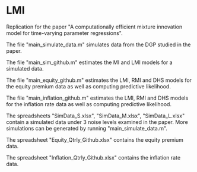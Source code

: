 # LMI
Replication for the paper "A computationally efficient mixture innovation model for time-varying parameter regressions".

The file "main_simulate_data.m" simulates data from the DGP studied in the paper.

The file "main_sim_github.m" estimates the MI and LMI models for a simulated data.

The file "main_equity_github.m" estimates the LMI, RMI and DHS models for the equity premium data as well as computing predictive likelihood.

The file "main_inflation_github.m" estimates the LMI, RMI and DHS models for the inflation rate data as well as computing predictive likelihood.

The spreadsheets "SimData_S.xlsx", "SimData_M.xlsx", "SimData_L.xlsx" contain a simulated data under 3 noise levels examined in the paper. More simulations can be generated by running "main_simulate_data.m".

The spreadsheet "Equity_Qtrly_Github.xlsx" contains the equity premium data.

The spreadsheet "Inflation_Qtrly_Github.xlsx" contains the inflation rate data.
